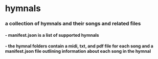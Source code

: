 # hymnals
### a collection of hymnals and their songs and related files
#### - manifest.json is a list of supported hymnals
#### - the hymnal folders contain a midi, txt, and pdf file for each song and a manifest.json file outlining information about each song in the hymnal 
